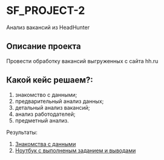 # SF_PROJECT-2
Анализ вакансий из HeadHunter

## Описание проекта

Провести обработку вакансий выгруженных с сайта hh.ru

## Какой кейс решаем?:

 
1. знакомство с данными;
2. предварительный анализ данных;
3. детальный анализ вакансий;
4. анализ работодателей;
5. предметный анализ.

Результаты:
1. [Знакомства с данными](https://github.com/f999145/SF_PROJECT-2/blob/468e07781313c418e62ff33f3d699c24479f4f07/project_2_info.ipynb)
2. [Ноутбук с выполненым заданием и выводами](https://github.com/f999145/SF_PROJECT-2/blob/468e07781313c418e62ff33f3d699c24479f4f07/Project_2.ipynb)
